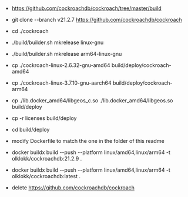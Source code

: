 # 
* https://github.com/cockroachdb/cockroach/tree/master/build
* git clone --branch v21.2.7 https://github.com/cockroachdb/cockroach
* cd ./cockroach
* ./build/builder.sh mkrelease linux-gnu
* ./build/builder.sh mkrelease arm64-linux-gnu
* cp ./cockroach-linux-2.6.32-gnu-amd64 build/deploy/cockroach-amd64
* cp ./cockroach-linux-3.7.10-gnu-aarch64 build/deploy/cockroach-arm64
* cp ./lib.docker_amd64/libgeos_c.so ./lib.docker_amd64/libgeos.so build/deploy
* cp -r licenses build/deploy  

* cd build/deploy 
* modify Dockerfile to match the one in the folder of this readme
* docker buildx build --push --platform linux/amd64,linux/arm64 -t olklokk/cockroachdb:21.2.9 .
* docker buildx build --push --platform linux/amd64,linux/arm64 -t olklokk/cockroachdb:latest .
* delete https://github.com/cockroachdb/cockroach